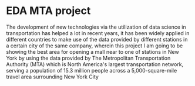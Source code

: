 # EDA MTA project 
The development of new technologies via the utilization of data science in transportation has helped a lot in recent years, it has been widely applied in different countries to make use of the data provided by different stations in a certain city of the same company, wherein this project I am going to be showing the best area for opening a mall near to one of stations in New York by using the data provided by The Metropolitan Transportation Authority (MTA) which is North America's largest transportation network, serving a population of 15.3 million people across a 5,000-square-mile travel area surrounding New York City 
